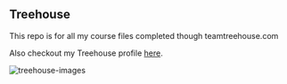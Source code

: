 ## Treehouse

This repo is for all my course files completed though teamtreehouse.com

Also checkout my Treehouse profile [here](https://github.com/bagribbins).

![treehouse-images](https://user-images.githubusercontent.com/71104285/95504726-33d29c00-097b-11eb-9485-26a60cf3cede.jpg)

